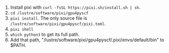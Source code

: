 1. Install pixi with `curl -fsSL https://pixi.sh/install.sh | sh`.
2. `cd /lustre/software/pixi/gpu4pyscf`
3. `pixi install`. The only source file is `/lustre/software/pixi/gpu4pyscf/pixi.toml`.
4. `pixi shell`
5. `which python3` to get its full path.
6. Add that path, "/lustre/software/pixi/gpu4pyscf/.pixi/envs/default/bin" to $PATH.
 
